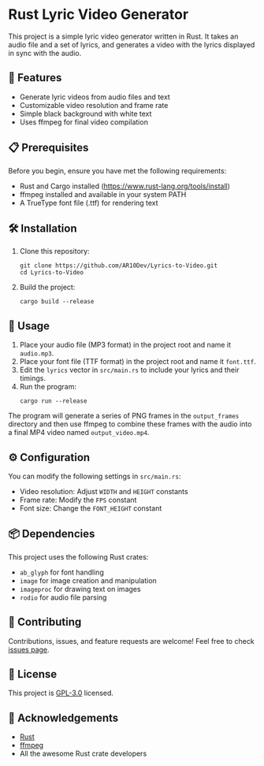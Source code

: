 # Rust Lyric Video Generator

This project is a simple lyric video generator written in Rust. It takes an audio file and a set of lyrics, and generates a video with the lyrics displayed in sync with the audio.

## 🚀 Features

- Generate lyric videos from audio files and text
- Customizable video resolution and frame rate
- Simple black background with white text
- Uses ffmpeg for final video compilation

## 📋 Prerequisites

Before you begin, ensure you have met the following requirements:

- Rust and Cargo installed (https://www.rust-lang.org/tools/install)
- ffmpeg installed and available in your system PATH
- A TrueType font file (.ttf) for rendering text

## 🛠️ Installation

1. Clone this repository:
   ```
   git clone https://github.com/AR10Dev/Lyrics-to-Video.git
   cd Lyrics-to-Video
   ```

2. Build the project:
   ```
   cargo build --release
   ```

## 📝 Usage

1. Place your audio file (MP3 format) in the project root and name it `audio.mp3`.
2. Place your font file (TTF format) in the project root and name it `font.ttf`.
3. Edit the `lyrics` vector in `src/main.rs` to include your lyrics and their timings.
4. Run the program:
   ```
   cargo run --release
   ```

The program will generate a series of PNG frames in the `output_frames` directory and then use ffmpeg to combine these frames with the audio into a final MP4 video named `output_video.mp4`.

## ⚙️ Configuration

You can modify the following settings in `src/main.rs`:

- Video resolution: Adjust `WIDTH` and `HEIGHT` constants
- Frame rate: Modify the `FPS` constant
- Font size: Change the `FONT_HEIGHT` constant

## 📦 Dependencies

This project uses the following Rust crates:

- `ab_glyph` for font handling
- `image` for image creation and manipulation
- `imageproc` for drawing text on images
- `rodio` for audio file parsing

## 🤝 Contributing

Contributions, issues, and feature requests are welcome! Feel free to check [issues page](https://github.com/AR10Dev/Lyrics-to-Video/issues).

## 📜 License

This project is [GPL-3.0](https://choosealicense.com/licenses/gpl-3.0/) licensed.

## 🙏 Acknowledgements

- [Rust](https://www.rust-lang.org/)
- [ffmpeg](https://ffmpeg.org/)
- All the awesome Rust crate developers
